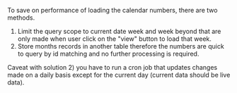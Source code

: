 To save on performance of loading the calendar numbers, there are two methods.

1) Limit the query scope to current date week and week beyond that are only made when user click on the "view" button to load that week.
2) Store months records in another table therefore the numbers are quick to query by id matching and no further processing is required.

Caveat with solution 2) you have to run a cron job that updates changes made on a daily basis except for the current day (current data should be live data).